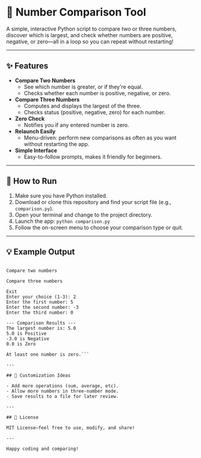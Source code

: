 # 🔎 Number Comparison Tool

A simple, interactive Python script to compare two or three numbers, discover which is largest, and check whether numbers are positive, negative, or zero—all in a loop so you can repeat without restarting!

---

## ✨ Features

- **Compare Two Numbers**
  - See which number is greater, or if they're equal.
  - Checks whether each number is positive, negative, or zero.
- **Compare Three Numbers**
  - Computes and displays the largest of the three.
  - Checks status (positive, negative, zero) for each number.
- **Zero Check**
  - Notifies you if any entered number is zero.
- **Relaunch Easily**
  - Menu-driven: perform new comparisons as often as you want without restarting the app.
- **Simple Interface**
  - Easy-to-follow prompts, makes it friendly for beginners.

---

## 🚀 How to Run

1. Make sure you have Python installed.
2. Download or clone this repository and find your script file (e.g., `comparison.py`).
3. Open your terminal and change to the project directory.
4. Launch the app: `python comparison.py`
5. Follow the on-screen menu to choose your comparison type or quit.

---

## 💡 Example Output

```Choose an option:

Compare two numbers

Compare three numbers

Exit
Enter your choice (1-3): 2
Enter the first number: 5
Enter the second number: -3
Enter the third number: 0

--- Comparison Results ---
The largest number is: 5.0
5.0 is Positive
-3.0 is Negative
0.0 is Zero

At least one number is zero.```

---

## 🔧 Customization Ideas

- Add more operations (sum, average, etc).
- Allow more numbers in three-number mode.
- Save results to a file for later review.

---

## 📄 License

MIT License—feel free to use, modify, and share!

---

Happy coding and comparing!

